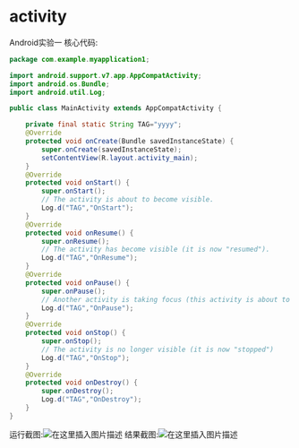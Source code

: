 # activity
Android实验一
核心代码:
```java
package com.example.myapplication1;

import android.support.v7.app.AppCompatActivity;
import android.os.Bundle;
import android.util.Log;

public class MainActivity extends AppCompatActivity {

    private final static String TAG="yyyy";
    @Override
    protected void onCreate(Bundle savedInstanceState) {
        super.onCreate(savedInstanceState);
        setContentView(R.layout.activity_main);
    }
    @Override
    protected void onStart() {
        super.onStart();
        // The activity is about to become visible.
        Log.d("TAG","OnStart");
    }
    @Override
    protected void onResume() {
        super.onResume();
        // The activity has become visible (it is now "resumed").
        Log.d("TAG","OnResume");
    }
    @Override
    protected void onPause() {
        super.onPause();
        // Another activity is taking focus (this activity is about to be "paused").
        Log.d("TAG","OnPause");
    }
    @Override
    protected void onStop() {
        super.onStop();
        // The activity is no longer visible (it is now "stopped")
        Log.d("TAG","OnStop");
    }
    @Override
    protected void onDestroy() {
        super.onDestroy();
        Log.d("TAG","OnDestroy");
    }
}
```

运行截图:![在这里插入图片描述](https://img-blog.csdnimg.cn/20190326215659311.png?x-oss-process=image/watermark,type_ZmFuZ3poZW5naGVpdGk,shadow_10,text_aHR0cHM6Ly9ibG9nLmNzZG4ubmV0L3dhbmdiaW5fMTAxMg==,size_16,color_FFFFFF,t_70)
结果截图:![在这里插入图片描述](https://img-blog.csdnimg.cn/20190326215935815.png?x-oss-process=image/watermark,type_ZmFuZ3poZW5naGVpdGk,shadow_10,text_aHR0cHM6Ly9ibG9nLmNzZG4ubmV0L3dhbmdiaW5fMTAxMg==,size_16,color_FFFFFF,t_70)
